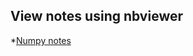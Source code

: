 ## View notes using nbviewer
*[Numpy notes](http://nbviewer.jupyter.org/github/mdalvi/financial-analysis-and-algo-trading/blob/master/numpy/numpy_notes.ipynb)